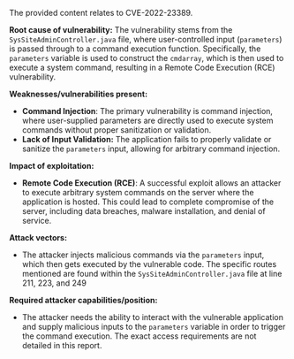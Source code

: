 The provided content relates to CVE-2022-23389.

**Root cause of vulnerability:**
The vulnerability stems from the `SysSiteAdminController.java` file, where user-controlled input (`parameters`) is passed through to a command execution function. Specifically, the `parameters` variable is used to construct the `cmdarray`, which is then used to execute a system command, resulting in a Remote Code Execution (RCE) vulnerability.

**Weaknesses/vulnerabilities present:**
- **Command Injection**: The primary vulnerability is command injection, where user-supplied parameters are directly used to execute system commands without proper sanitization or validation.
- **Lack of Input Validation:** The application fails to properly validate or sanitize the `parameters` input, allowing for arbitrary command injection.

**Impact of exploitation:**
- **Remote Code Execution (RCE)**: A successful exploit allows an attacker to execute arbitrary system commands on the server where the application is hosted. This could lead to complete compromise of the server, including data breaches, malware installation, and denial of service.

**Attack vectors:**
- The attacker injects malicious commands via the `parameters` input, which then gets executed by the vulnerable code. The specific routes mentioned are found within the `SysSiteAdminController.java` file at line 211, 223, and 249

**Required attacker capabilities/position:**
- The attacker needs the ability to interact with the vulnerable application and supply malicious inputs to the `parameters` variable in order to trigger the command execution. The exact access requirements are not detailed in this report.